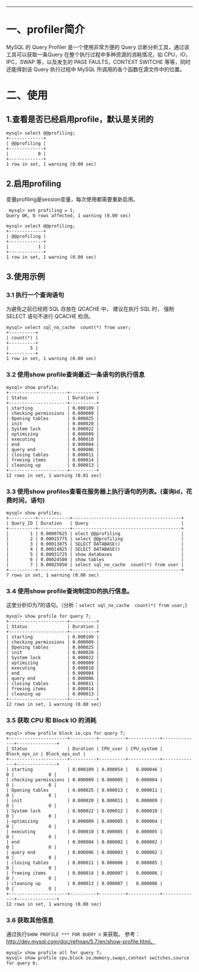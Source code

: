 <!-- toc --> 

* * * * *

# 一、profiler简介
MySQL 的 Query Profiler 是一个使用非常方便的 Query 诊断分析工具，通过该工具可以获取一条Query 在整个执行过程中多种资源的消耗情况，如 CPU，IO，IPC，SWAP 等，以及发生的 PAGE FAULTS，CONTEXT SWITCHE 等等，同时还能得到该 Query 执行过程中 MySQL 所调用的各个函数在源文件中的位置。

# 二、使用
## 1.查看是否已经启用profile，默认是关闭的
```
mysql> select @@profiling;
+-------------+
| @@profiling |
+-------------+
|           0 |
+-------------+
1 row in set, 1 warning (0.00 sec)

```

## 2.启用profiling
变量profiling是session变量，每次使用都需要重新启用。
```
 mysql> set profiling = 1;
Query OK, 0 rows affected, 1 warning (0.00 sec)

mysql> select @@profiling;
+-------------+
| @@profiling |
+-------------+
|           1 |
+-------------+
1 row in set, 1 warning (0.00 sec)
```

## 3.使用示例
### 3.1 执行一个查询语句
为避免之前已经把 SQL 存放在 QCACHE 中， 建议在执行 SQL 时， 强制 SELECT 语句不进行 QCACHE 检测。
```
mysql> select sql_no_cache  count(*) from user;
+----------+
| count(*) |
+----------+
|        5 |
+----------+
1 row in set, 1 warning (0.00 sec)
```

### 3.2 使用show profile查询最近一条语句的执行信息
```
mysql> show profile;
+----------------------+----------+
| Status               | Duration |
+----------------------+----------+
| starting             | 0.000109 |
| checking permissions | 0.000009 |
| Opening tables       | 0.000025 |
| init                 | 0.000020 |
| System lock          | 0.000022 |
| optimizing           | 0.000009 |
| executing            | 0.000010 |
| end                  | 0.000004 |
| query end            | 0.000006 |
| closing tables       | 0.000011 |
| freeing items        | 0.000014 |
| cleaning up          | 0.000013 |
+----------------------+----------+
12 rows in set, 1 warning (0.01 sec)
```

### 3.3 使用show profiles查看在服务器上执行语句的列表。(查询id，花费时间，语句)
```
mysql> show profiles;
+----------+------------+-----------------------------------------+
| Query_ID | Duration   | Query                                   |
+----------+------------+-----------------------------------------+
|        1 | 0.00007625 | elect @@profiling                       |
|        2 | 0.00015775 | select @@profiling                      |
|        3 | 0.00013875 | SELECT DATABASE()                       |
|        4 | 0.00014025 | SELECT DATABASE()                       |
|        5 | 0.00031725 | show databases                          |
|        6 | 0.00024500 | show tables                             |
|        7 | 0.00025050 | select sql_no_cache  count(*) from user |
+----------+------------+-----------------------------------------+
7 rows in set, 1 warning (0.00 sec)
```
### 3.4 使用show profile查询制定ID的执行信息。
这里分析ID为7的语句。（分析：`select sql_no_cache  count(*) from user;`)
```
mysql> show profile for query 7;
+----------------------+----------+
| Status               | Duration |
+----------------------+----------+
| starting             | 0.000109 |
| checking permissions | 0.000009 |
| Opening tables       | 0.000025 |
| init                 | 0.000020 |
| System lock          | 0.000022 |
| optimizing           | 0.000009 |
| executing            | 0.000010 |
| end                  | 0.000004 |
| query end            | 0.000006 |
| closing tables       | 0.000011 |
| freeing items        | 0.000014 |
| cleaning up          | 0.000013 |
+----------------------+----------+
12 rows in set, 1 warning (0.00 sec)
```
### 3.5 获取 CPU 和 Block IO 的消耗
```
mysql> show profile block io,cpu for query 7;
+----------------------+----------+----------+------------+--------------+---------------+
| Status               | Duration | CPU_user | CPU_system | Block_ops_in | Block_ops_out |
+----------------------+----------+----------+------------+--------------+---------------+
| starting             | 0.000109 | 0.000054 |   0.000046 |            0 |             0 |
| checking permissions | 0.000009 | 0.000005 |   0.000004 |            0 |             0 |
| Opening tables       | 0.000025 | 0.000013 |   0.000011 |            0 |             0 |
| init                 | 0.000020 | 0.000011 |   0.000009 |            0 |             0 |
| System lock          | 0.000022 | 0.000012 |   0.000010 |            0 |             0 |
| optimizing           | 0.000009 | 0.000005 |   0.000004 |            0 |             0 |
| executing            | 0.000010 | 0.000005 |   0.000005 |            0 |             0 |
| end                  | 0.000004 | 0.000002 |   0.000002 |            0 |             0 |
| query end            | 0.000006 | 0.000003 |   0.000002 |            0 |             0 |
| closing tables       | 0.000011 | 0.000006 |   0.000005 |            0 |             0 |
| freeing items        | 0.000014 | 0.000007 |   0.000006 |            0 |             0 |
| cleaning up          | 0.000013 | 0.000007 |   0.000006 |            0 |             0 |
+----------------------+----------+----------+------------+--------------+---------------+
12 rows in set, 1 warning (0.00 sec)
```

### 3.6 获取其他信息
通过执行`SHOW PROFILE *** FOR QUERY n` 来获取。
参考：http://dev.mysql.com/doc/refman/5.7/en/show-profile.html。
```
mysql> show profile all for query 7;
mysql> show profile cpu,block io,memory,swaps,context switches,source for query 6;
```

